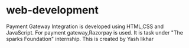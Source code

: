 # web-development
Payment Gateway Integration is developed using HTML,CSS and JavaScript.
For payment gateway,Razorpay is used. 
It is task under "The sparks Foundation" internship. 
This is created by Yash likhar
